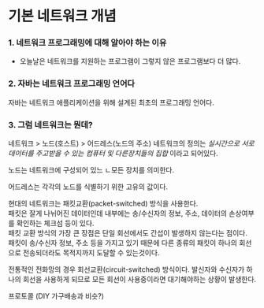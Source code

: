 # 기본 네트워크 개념

### 1. 네트워크 프로그래밍에 대해 알아야 하는 이유
- 오늘날은 네트워크를 지원하는 프로그램이 그렇지 않은 프로그램보다 더 많다.

### 2. 자바는 네트워크 프로그래밍 언어다
자바는 네트워크 애플리케이션을 위해 설계된 최초의 프로그래밍 언어다.

### 3. 그럼 네트워크는 뭔데?
네트워크 > 노드(호스트) > 어드레스(노드의 주소)
네트워크의 정의는 *실시간으로 서로 데이터를 주고받을 수 있는 컴퓨터 및 다른장치들의 집합* 이라고 되어있다.

노드는 네트워크에 구성되어 있느 ㄴ모든 장치를 의미한다.

어드레스는 각각의 노드를 식별하기 위한 고유의 값이다.

현대의 네트워크는 패킷교환(packet-switched) 방식을 사용한다.  
패킷은 잘게 나뉘어진 데이터인데 내부에는 송/수신자의 정보, 주소, 데이터의 손상여부를 확인하는 체크섬 등이 있다.  
패킷 교환 방식의 가장 큰 장점은 단일 회선에서도 간섭이 발생하지 않는다는 점이다.  
패킷이 송/수신자 정보, 주소 등을 가지고 있기 때문에 다른 종류의 패킷이 하나의 회선으로 전송되더라도 목적지까지 도달할 수 있는것이다.  

전통적인 전화망의 경우 회선교환(circuit-switched) 방식이다.
발신자와 수신자가 하나의 회선을 사용하게 되므로 모든 회선이 사용중이라면 대기해야하는 상황이 발생한다.  


프로토콜 (DIY 가구배송과 비슷?)

